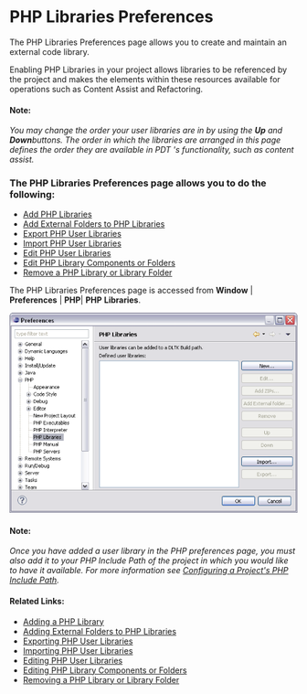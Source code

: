 # PHP Libraries Preferences

<!--context:php_libraries_preferences-->

The PHP Libraries Preferences page allows you to create and maintain an external code library.

Enabling PHP Libraries in your project allows libraries to be referenced by the project and makes the elements within these resources available for operations such as Content Assist and Refactoring.

#### Note:

_You may change the order your user libraries are in by using the **Up** and **Down**buttons. The order in which the libraries are arranged in this page defines the order they are available in PDT 's functionality, such as content assist._

### The PHP Libraries Preferences page allows you to do the following:

 * [Add PHP Libraries](008-adding_a_php_library.md)
 * [Add External Folders to PHP Libraries](016-adding_external_folders_to_php_libraries.md)
 * [Export PHP User Libraries](032-exporting_php_user_libraries.md)
 * [Import PHP User Libraries](024-importing_php_user_libraries.md)
 * [Edit PHP User Libraries](048-editing_php_user_libraries.md)
 * [Edit PHP Library Components or Folders](040-editing_php_library_components_or_folders.md)
 * [Remove a PHP Library or Library Folder](056-removing_a_php_library_or_library_folder.md)

The PHP Libraries Preferences page is accessed from **Window** | **Preferences** | **PHP**| **PHP** **Libraries**.

![PHP Libraries Preferences](images/php_libraries_pdt.png "PHP Libraries Preferences")

#### Note:

_Once you have added a user library in the PHP preferences page, you must also add it to your PHP Include Path of the project in which you would like to have it available. For more information see [Configuring a Project's PHP Include Path](../../024-tasks/168-adding_elements_to_a_project_s_include_path.md)._

<!--links-start-->

#### Related Links:

 * [Adding a PHP Library](008-adding_a_php_library.md)
 * [Adding External Folders to PHP Libraries](016-adding_external_folders_to_php_libraries.md)
 * [Exporting PHP User Libraries](032-exporting_php_user_libraries.md)
 * [Importing PHP User Libraries](024-importing_php_user_libraries.md)
 * [Editing PHP User Libraries](048-editing_php_user_libraries.md)
 * [Editing PHP Library Components or Folders](040-editing_php_library_components_or_folders.md)
 * [Removing a PHP Library or Library Folder](056-removing_a_php_library_or_library_folder.md)

<!--links-end-->
